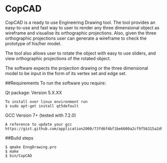 # CopCAD
CopCAD is a ready to use Engineering Drawing tool. The tool provides an easy-to-use and fast way to user to render any three dimensional object as wireframe and visualise its orthographic projections. Also, given the three orthographic projections user can generate a wireframe to check the prototype of his/her model. 

The tool also allows user to rotate the object with easy to use sliders, and view orthographic projections of the rotated object.  

The software expects the projection drawing or the three dimensional model to be input in the form of its vertex set and edge set.

##Requirements
To run the software you require:

Qt package: Version 5.X.XX
```
To install over linux environment run 
$ sudo apt-get install qt5default
```

GCC Version 7+ (tested with 7.2.0)
```
A reference to update your gcc https://gist.github.com/application2000/73fd6f4bf1be6600a2cf9f56315a2d91
```

##Build steps
```
$ qmake EnngDrawing.pro
$ make
$ bin/CopCAD
```